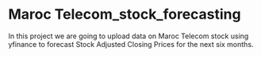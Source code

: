 # **Maroc Telecom_stock_forecasting**
In this project we are going to upload data on Maroc Telecom stock using yfinance to forecast Stock Adjusted Closing Prices for the next six months.
